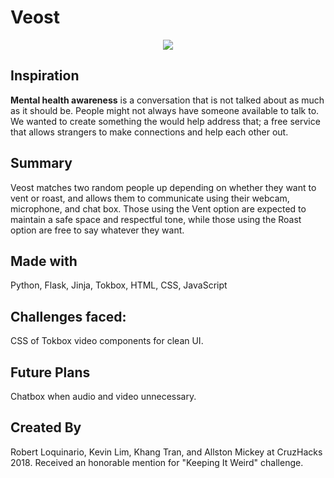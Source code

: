 # Veost

<p align="center">
  <img src="https://challengepost-s3-challengepost.netdna-ssl.com/photos/production/software_photos/000/591/429/datas/gallery.jpg">
</p>

## Inspiration
**Mental health awareness** is a conversation that is not talked about as much as it should be. People might not always have someone available to talk to. We wanted to create something the would help address that; a free service that allows strangers to make connections and help each other out.

## Summary
Veost matches two random people up depending on whether they want to vent or roast, and allows them to communicate using their webcam, microphone, and chat box. Those using the Vent option are expected to maintain a safe space and respectful tone, while those using the Roast option are free to say whatever they want.

## Made with
Python, Flask, Jinja, Tokbox, HTML, CSS, JavaScript

## Challenges faced:
CSS of Tokbox video components for clean UI.

## Future Plans
Chatbox when audio and video unnecessary.

## Created By
Robert Loquinario, Kevin Lim, Khang Tran, and Allston Mickey at CruzHacks 2018.  Received an honorable mention for "Keeping It Weird" challenge.
